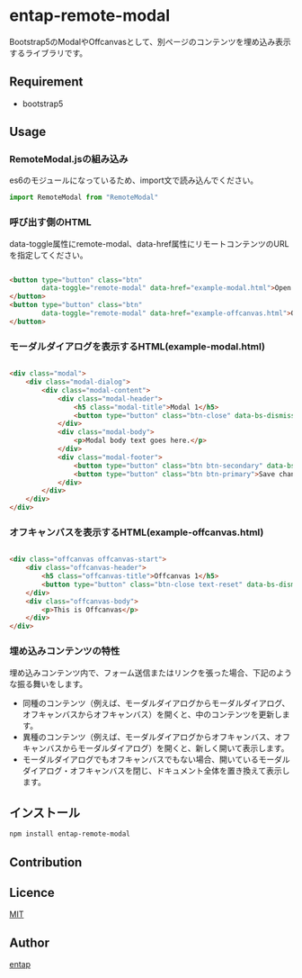 entap-remote-modal
====

Bootstrap5のModalやOffcanvasとして、別ページのコンテンツを埋め込み表示するライブラリです。

## Requirement

- bootstrap5

## Usage

### RemoteModal.jsの組み込み

es6のモジュールになっているため、import文で読み込んでください。

```javascript
import RemoteModal from "RemoteModal"
```

### 呼び出す側のHTML

data-toggle属性にremote-modal、data-href属性にリモートコンテンツのURLを指定してください。

```html

<button type="button" class="btn"
        data-toggle="remote-modal" data-href="example-modal.html">Open
</button>
<button type="button" class="btn"
        data-toggle="remote-modal" data-href="example-offcanvas.html">Open
</button>
```

### モーダルダイアログを表示するHTML(example-modal.html)

```html

<div class="modal">
    <div class="modal-dialog">
        <div class="modal-content">
            <div class="modal-header">
                <h5 class="modal-title">Modal 1</h5>
                <button type="button" class="btn-close" data-bs-dismiss="modal"></button>
            </div>
            <div class="modal-body">
                <p>Modal body text goes here.</p>
            </div>
            <div class="modal-footer">
                <button type="button" class="btn btn-secondary" data-bs-dismiss="modal">Close</button>
                <button type="button" class="btn btn-primary">Save changes</button>
            </div>
        </div>
    </div>
</div>
```

### オフキャンバスを表示するHTML(example-offcanvas.html)

```html

<div class="offcanvas offcanvas-start">
    <div class="offcanvas-header">
        <h5 class="offcanvas-title">Offcanvas 1</h5>
        <button type="button" class="btn-close text-reset" data-bs-dismiss="offcanvas"></button>
    </div>
    <div class="offcanvas-body">
        <p>This is Offcanvas</p>
    </div>
</div>
```

### 埋め込みコンテンツの特性

埋め込みコンテンツ内で、フォーム送信またはリンクを張った場合、下記のような振る舞いをします。

- 同種のコンテンツ（例えば、モーダルダイアログからモーダルダイアログ、オフキャンバスからオフキャンバス）を開くと、中のコンテンツを更新します。
- 異種のコンテンツ（例えば、モーダルダイアログからオフキャンバス、オフキャンバスからモーダルダイアログ）を開くと、新しく開いて表示します。
- モーダルダイアログでもオフキャンバスでもない場合、開いているモーダルダイアログ・オフキャンバスを閉じ、ドキュメント全体を置き換えて表示します。

## インストール

```bash
npm install entap-remote-modal
```

## Contribution

## Licence

[MIT](https://github.com/entap/entap-remote-modal/blob/main/LICENSE)

## Author

[entap](https://github.com/entap)
